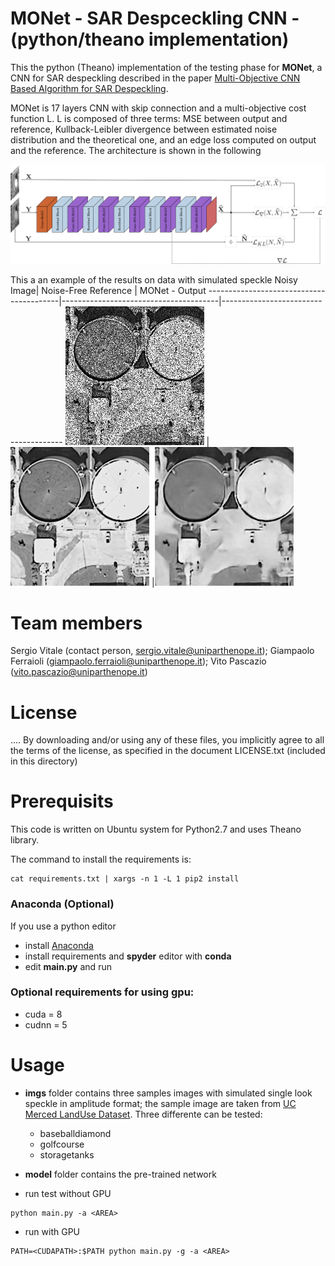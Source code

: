 # MONet - SAR Despceckling CNN - (python/theano implementation)

This the python (Theano) implementation of the testing phase for **MONet**, a CNN for SAR despeckling described in the paper
[Multi-Objective CNN Based Algorithm for SAR
Despeckling](https://arxiv.org/abs/2006.09050).

MONet is 17 layers CNN with skip connection and a multi-objective cost function L. L is composed of three terms: MSE between output and reference, Kullback-Leibler divergence between estimated noise distribution and the theoretical one, and an edge loss computed on output and the reference. The architecture is shown in the following

![net](/samples/net-1.png)

This a an example of the results on data with simulated speckle
 Noisy Image| Noise-Free Reference | MONet - Output 
-----------------------------------------|---------------------------------------|--------------------------------------
![img1](/samples/storagetanks_noisy.png) |![img2](/samples/storagetanks_ref.png) |![img3](/samples/storagetanks_out.png)

# Team members
 Sergio Vitale    (contact person, sergio.vitale@uniparthenope.it);
 Giampaolo Ferraioli (giampaolo.ferraioli@uniparthenope.it);
 Vito Pascazio (vito.pascazio@uniparthenope.it)
 
# License
....
By downloading and/or using any of these files, you implicitly agree to all the
terms of the license, as specified in the document LICENSE.txt
(included in this directory)

# Prerequisits
This code is written on Ubuntu system for Python2.7 and uses Theano library.

The command to install the requirements is: 

```
cat requirements.txt | xargs -n 1 -L 1 pip2 install
```

### Anaconda (Optional)
If you use a python editor
* install [Anaconda](https://repo.anaconda.com/archive/)
* install requirements and **spyder** editor with **conda**
* edit **main.py** and run

### Optional requirements for using gpu:
* cuda = 8 
* cudnn = 5


# Usage 
* **imgs** folder contains three samples images with simulated single look speckle in amplitude format;
the sample image are taken from [UC Merced LandUse Dataset](http://weegee.vision.ucmerced.edu/datasets/landuse.html).
Three differente <AREA> can be tested:
     * baseballdiamond
     * golfcourse
     * storagetanks

* **model** folder contains the pre-trained network
* run test without GPU
```
python main.py -a <AREA>
```
* run with GPU
```
PATH=<CUDAPATH>:$PATH python main.py -g -a <AREA>
```
